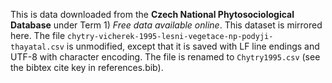 This is data downloaded from the **Czech National Phytosociological Database** under Term 1) *Free data available online*. This dataset is mirrored here. The file `chytry-vicherek-1995-lesni-vegetace-np-podyji-thayatal.csv` is unmodified, except that it is saved with LF line endings and UTF-8 with character encoding. The file is renamed to `Chytry1995.csv` (see the bibtex cite key in references.bib).
